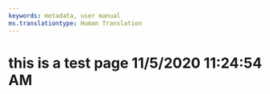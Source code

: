 ```yaml
---
keywords: metadata, user manual
ms.translationtype: Human Translation
---
```

# this is a test page 11/5/2020 11:24:54 AM